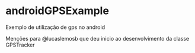 # androidGPSExample
Exemplo de utilização de gps no android

Menções para @lucaslemosb que deu inicio ao desenvolvimento da classe GPSTracker
